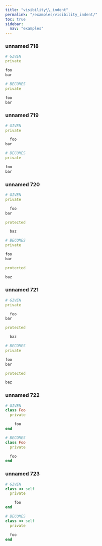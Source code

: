 ```yaml
---
title: "visibility\\_indent"
permalink: "/examples/visibility_indent/"
toc: true
sidebar:
  nav: "examples"
---
```


### unnamed 718
```ruby
# GIVEN
private

foo
bar
```
```ruby
# BECOMES
private

foo
bar
```
### unnamed 719
```ruby
# GIVEN
private

  foo
bar
```
```ruby
# BECOMES
private

foo
bar
```
### unnamed 720
```ruby
# GIVEN
private

  foo
bar

protected

  baz
```
```ruby
# BECOMES
private

foo
bar

protected

baz
```
### unnamed 721
```ruby
# GIVEN
private

  foo
bar

protected

  baz
```
```ruby
# BECOMES
private

foo
bar

protected

baz
```
### unnamed 722
```ruby
# GIVEN
class Foo
  private

    foo
end
```
```ruby
# BECOMES
class Foo
  private

  foo
end
```
### unnamed 723
```ruby
# GIVEN
class << self
  private

    foo
end
```
```ruby
# BECOMES
class << self
  private

  foo
end
```
